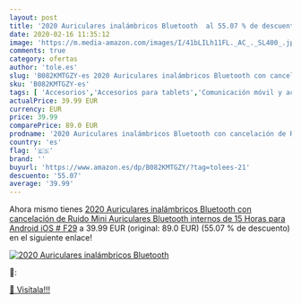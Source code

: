 ```yaml
---
layout: post
title: '2020 Auriculares inalámbricos Bluetooth  al 55.07 % de descuento'
date: 2020-02-16 11:35:12
image: 'https://m.media-amazon.com/images/I/41bLILh11FL._AC_._SL400_.jpg'
comments: true
category: ofertas
author: 'tole.es'
slug: 'B082KMTGZY-es 2020 Auriculares inalámbricos Bluetooth con cancelación de...'
sku: 'B082KMTGZY-es'
tags: [ 'Accesorios','Accesorios para tablets','Comunicación móvil y accesorios','Electrónica','Informática','Móviles','Móviles y smartphones libres','Soportes para tablets','android', ]
actualPrice: 39.99 EUR
currency: EUR
price: 39.99
comparePrice: 89.0 EUR
prodname: '2020 Auriculares inalámbricos Bluetooth con cancelación de Ruido  Mini Auriculares Bluetooth internos de 15 Horas para Android iOS # F29'
country: 'es'
flag: '🇪🇸'
brand: ''
buyurl: 'https://www.amazon.es/dp/B082KMTGZY/?tag=tolees-21'
descuento: '55.07'
average: '39.99'
---
```


Ahora mismo tienes [2020 Auriculares inalámbricos Bluetooth con cancelación de Ruido  Mini Auriculares Bluetooth internos de 15 Horas para Android iOS # F29](https://www.amazon.es/dp/B082KMTGZY/?tag=tolees-21) a 39.99 EUR (original: 89.0 EUR) (55.07 %  de descuento) en el siguiente enlace!

[![2020 Auriculares inalámbricos Bluetooth ](https://m.media-amazon.com/images/I/41bLILh11FL._AC_._SL400_.jpg)](https://www.amazon.es/dp/B082KMTGZY/?tag=tolees-21)

🔎:


[🛒 Visítala!!!](https://www.amazon.es/dp/B082KMTGZY/?tag=tolees-21)
